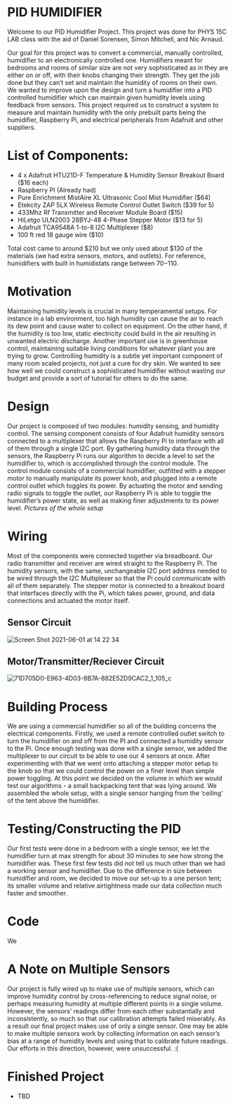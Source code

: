 # PID HUMIDIFIER
Welcome to our PID Humidifier Project. This project was done for PHYS 15C LAB class with the aid of Daniel Sorensen, Simon Mitchell, and Nic Arnaud.

Our goal for this project was to convert a commercial, manually controlled, humidifier to an electronically controlled one. Humidifiers meant for bedrooms and rooms of similar size are not very sophisticated as in they are either on or off, with their knobs changing their strength. They get the job done but they can’t set and maintain the humidity of rooms on their own. We wanted to improve upon the design and turn a humidifier into a PID controlled humidifier which can maintain given humidity levels using feedback from sensors. This project required us to construct a system to measure and maintain humidity with the only prebuilt parts being the humidifier, Raspberry Pi, and electrical peripherals from Adafruit and other suppliers.

# List of Components:
* 4 x Adafruit HTU21D-F Temperature & Humidity Sensor Breakout Board ($16 each)
* Raspberry PI (Already had)
* Pure Enrichment MistAire XL Ultrasonic Cool Mist Humidifier ($64)
* Etekcity ZAP 5LX Wireless Remote Control Outlet Switch ($39 for 5)
* 433Mhz Rf Transmitter and Receiver Module Board ($15)
* HiLetgo ULN2003 28BYJ-48 4-Phase Stepper Motor ($13 for 5)
* Adafruit TCA9548A 1-to-8 I2C Multiplexer ($8)
* 100 ft red 18 gauge wire ($10)

Total cost came to around $210 but we only used about $130 of the materials (we had extra sensors, motors, and outlets). For reference, humidifiers with built in humidistats range between $70-$110. 

# Motivation
Maintaining humidity levels is crucial in many temperamental setups. For instance in a lab environment, too high humidity can cause the air to reach its dew point and cause water to collect on equipment. On the other hand, if the humidity is too low, static electricity could build in the air resulting in unwanted electric discharge. Another important use is in greenhouse control, maintaining suitable living conditions for whatever plant you are trying to grow. Controlling humidity is a subtle yet important component of many room scaled projects, not just a cure for dry skin. We wanted to see how well we could construct a sophisticated humidifier without wasting our budget and provide a sort of tutorial for others to do the same.
# Design
Our project is composed of two modules: humidity sensing, and humidity control. The sensing component consists of four Adafruit humidity sensors connected to a multiplexer that allows the Raspberry Pi to interface with all of them through a single I2C port. By gathering humidity data through the sensors, the Raspberry Pi runs our algorithm to decide a level to set the humidifier to, which is accomplished through the control module. The control module consists of a commercial humidifier, outfitted with a stepper motor to manually manipulate its power knob, and plugged into a remote control outlet which toggles its power. By actuating the motor and sending radio signals to toggle the outlet, our Raspberry Pi is able to toggle the humidifier’s power state, as well as making finer adjustments to its power level. *Pictures of the whole setup*
# Wiring
Most of the components were connected together via breadboard. Our radio transmitter and receiver are wired straight to the Raspberry Pi. The humidity sensors, with the same, unchangeable I2C port address needed to be wired through the I2C Multiplexer so that the Pi could communicate with all of them separately. The stepper motor is connected to a breakout board that interfaces directly with the Pi, which takes power, ground, and data connections and actuated the motor itself. 
## Sensor Circuit
![Screen Shot 2021-06-01 at 14 22 34](https://user-images.githubusercontent.com/54754917/120393211-68b6a900-c2e6-11eb-885a-6968c94bdb74.jpeg)

## Motor/Transmitter/Reciever Circuit
![71D705D0-E963-4D03-8B7A-882E52D9CAC2_1_105_c](https://user-images.githubusercontent.com/54754917/120394406-3908a080-c2e8-11eb-9981-4eaf4ddb1052.jpeg)
# Building Process
 We are using a commercial humidifier so all of the building concerns the electrical components. Firstly, we used a remote controlled outlet switch to turn the humidifier on and off from the PI and connected a humidity sensor to the Pi. Once enough testing was done with a single sensor, we added the multiplexer to our circuit to be able to use our 4 sensors at once. After experimenting with that we went onto attaching a stepper motor setup to the knob so that we could control the power on a finer level than simple power toggling. At this point we decided on the volume in which we would test our algorithms - a small backpacking tent that was lying around. We assembled the whole setup, with a single sensor hanging from the ‘ceiling’ of the tent above the humidifier.
# Testing/Constructing the PID
 Our first tests were done in a bedroom with a single sensor, we let the humidifier turn at max strength for about 30 minutes to see how strong the humidifier was. These first few tests did not tell us much other than we had a working sensor and humidifier. Due to the difference in size between humidifier and room, we decided to move our set-up to a one person tent; its smaller volume and relative airtightness made our data collection much faster and smoother. 
# Code
 We 
# A Note on Multiple Sensors
Our project is fully wired up to make use of multiple sensors, which can improve humidity control by cross-referencing to reduce signal noise, or perhaps measuring humidity at multiple different points in a single volume. However, the sensors’ readings differ from each other substantially and inconsistently, so much so that our calibration attempts failed miserably. As a result our final project makes use of only a single sensor. One may be able to make multiple sensors work by collecting information on each sensor’s bias at a range of humidity levels and using that to calibrate future readings. Our efforts in this direction, however, were unsuccessful. :(
# Finished Project
* TBD

